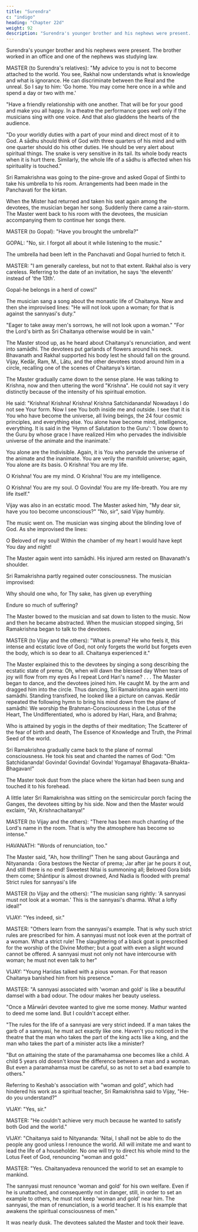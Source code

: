 ```yaml
---
title: "Surendra"
c: "indigo"
heading: "Chapter 22d"
weight: 92
description: "Surendra's younger brother and his nephews were present. The brother worked in an office and one of the nephews was studying law"
---
```




Surendra's younger brother and his nephews were present. The brother worked in an office and one of the nephews was studying law.

MASTER (to Surendra's relatives): "My advice to you is not to become attached to the world. You see, Rakhal now understands what is knowledge and what is ignorance. He can discriminate between the Real and the unreal. So I say to him: 'Go home. You may come here once in a while and spend a day or two with me.'

"Have a friendly relationship with one another. That will be for your good and make you all happy. In a theatre the performance goes well only if the musicians sing with one voice. And that also gladdens the hearts of the audience.

"Do your worldly duties with a part of your mind and direct most of it to God. A sādhu should think of God with three quarters of his mind and with one quarter should do his other duties. He should be very alert about spiritual things. The snake is very sensitive in its tail. Its whole body reacts when it is hurt there. Similarly, the whole life of a sādhu is affected when his spirituality is touched."

Sri Ramakrishna was going to the pine-grove and asked Gopal of Sinthi to take his umbrella to his room. Arrangements had been made in the Panchavati for the kirtan.

When the Mister had returned and taken his seat again among the devotees, the musician began her song. Suddenly there came a rain-storm. The Master went back to his room with the devotees, the musician accompanying them to continue her songs there.

MASTER (to Gopal): "Have you brought the umbrella?"

GOPAL: "No, sir. I forgot all about it while listening to the music."

The umbrella had been left in the Panchavati and Gopal hurried to fetch it.

MASTER: "I am generally careless, but not to that extent. Rakhal also is very careless.
Referring to the date of an invitation, he says 'the eleventh' instead of 'the 13th'.

Gopal-he belongs in a herd of cows!"

The musician sang a song about the monastic life of Chaitanya. Now and then she improvised lines: "He will not look upon a woman; for that is against the sannyasi's duty."

"Eager to take away men's sorrows, he will not look upon a woman." "For the Lord's birth as Sri Chaitanya otherwise would be in vain."

The Master stood up, as he heard about Chaitanya's renunciation, and went into samādhi. The devotees put garlands of flowers around his neck. Bhavanath and Rakhal supported his body lest he should fall on the ground. Vijay, Kedār, Ram, M., Lātu,
and the other devotees stood around him in a circle, recalling one of the scenes of Chaitanya's kirtan. 

The Master gradually came down to the sense plane. He was talking to Krishna, now and then uttering the word "Krishna". He could not say it very distinctly because of the intensity of his spiritual emotion. 

He said: "Krishna! Krishna! Krishna! Krishna Satchidananda! Nowadays I do not see Your form. Now I see You both inside me and outside. I see that it is You who have become the universe, all living beings, the 24 four cosmic principles, and everything else. You alone have become mind, intelligence, everything. It is said in the 'Hymn of Salutation to the Guru': 'I bow down to the Guru by whose grace I have realized Him who pervades the indivisible universe of the animate and the inanimate.'

You alone are the Indivisible. Again, it is You who pervade the universe of the animate and the inanimate. You are verily the manifold universe; again, You alone are its basis. O Krishna! You are my life. 

O Krishna! You are my mind. O Krishna! You are my intelligence.

O Krishna! You are my soul. O Govinda! You are my life-breath. You are my life itself."

Vijay was also in an ecstatic mood. The Master asked him, "My dear sir, have you too become unconscious?" "No, sir", said Vijay humbly.

The music went on. The musician was singing about the blinding love of God. As she improvised the lines:

O Beloved of my soul! Within the chamber of my heart 
I would have kept You day and night!

The Master again went into samādhi. His injured arm rested on Bhavanath's shoulder.

Sri Ramakrishna partly regained outer consciousness. The musician improvised:

Why should one who, for Thy sake, has given up everything

Endure so much of suffering?

The Master bowed to the musician and sat down to listen to the music. Now and then he became abstracted. When the musician stopped singing, Sri Ramakrishna began to talk to the devotees.

MASTER (to Vijay and the others): "What is prema? He who feels it, this intense and ecstatic love of God, not only forgets the world but forgets even the body, which is so dear to all. Chaitanya experienced it."

The Master explained this to the devotees by singing a song describing the ecstatic state of prema:
Oh, when will dawn the blessed day 
When tears of joy will flow from my eyes
As I repeat Lord Hari's name? . . .
The Master began to dance, and the devotees joined him. He caught M. by the arm and
dragged him into the circle. Thus dancing, Sri Ramakrishna again went into samādhi.
Standing transfixed, he looked like a picture on canvas.
Kedār repeated the following hymn to bring his mind down from the plane of samādhi:
We worship the Brahman-Consciousness in the Lotus of the
Heart,
The Undifferentiated, who is adored by Hari, Hara, and
Brahma;

Who is attained by yogis in the depths of their meditation;
The Scatterer of the fear of birth and death, The Essence of Knowledge and Truth, the Primal Seed of the world.

Sri Ramakrishna gradually came back to the plane of normal consciousness. He took his
seat and chanted the names of God: "Om Satchidananda! Govinda! Govinda! Govinda! Yogamaya! Bhagavata-Bhakta-Bhagavan!"

The Master took dust from the place where the kirtan had been sung and touched it to his forehead.

A little later Sri Ramakrishna was sitting on the semicircular porch facing the Ganges,
the devotees sitting by his side. Now and then the Master would exclaim, "Ah, Krishnachaitanya!"

MASTER (to Vijay and the others): "There has been much chanting of the Lord's name in the room. That is why the atmosphere has become so intense."

HAVANATH: "Words of renunciation, too."

The Master said, "Ah, how thrilling!" Then he sang about Gaurānga and Nityananda :
Gora bestows the Nectar of prema;
Jar after jar he pours it out,
And still there is no end!
Sweetest Nitai is summoning all;
Beloved Gora bids them come;
Shāntipur is almost drowned,
And Nadia is flooded with prema!
Strict rules for sannyasi's life

MASTER (to Vijay and the others): "The musician sang rightly: 'A sannyasi must not look at a woman.' This is the sannyasi's dharma. What a lofty ideal!"

VIJAY: "Yes indeed, sir."

MASTER: "Others learn from the sannyasi's example. That is why such strict rules are prescribed for him. A sannyasi must not look even at the portrait of a woman. What a strict rule! The slaughtering of a black goat is prescribed for the worship of the Divine Mother; but a goat with even a slight wound cannot be offered. A sannyasi must not only not have intercourse with woman; he must not even talk to her"

VIJAY: "Young Haridas talked with a pious woman. For that reason Chaitanya banished him from his presence."

MASTER: "A sannyasi associated with 'woman and gold' is like a beautiful damsel with a bad odour. The odour makes her beauty useless.

"Once a Mārwāri devotee wanted to give me some money. Mathur wanted to deed me some land. But I couldn't accept either.

"The rules for the life of a sannyasi are very strict indeed. If a man takes the garb of a sannyasi, he must act exactly like one. Haven't you noticed in the theatre that the man who takes the part of the king acts like a king, and the man who takes the part of a minister acts like a minister?

"But on attaining the state of the paramahamsa one becomes like a child. A child 5 years old doesn't know the difference between a man and a woman. But even a paramahamsa must be careful, so as not to set a bad example to others."

Referring to Keshab's association with "woman and gold", which had hindered his work as a spiritual teacher, Sri Ramakrishna said to Vijay, "He-do you understand?"

VIJAY: "Yes, sir."

MASTER: "He couldn't achieve very much because he wanted to satisfy both God and the world."

VIJAY: "Chaitanya said to Nityananda: 'Nitai, I shall not be able to do the people any good unless I renounce the world. All will imitate me and want to lead the life of a householder. No one will try to direct his whole mind to the Lotus Feet of God, renouncing "woman and gold."

MASTER: "Yes. Chaitanyadeva renounced the world to set an example to mankind.

The sannyasi must renounce 'woman and gold' for his own welfare. Even if he is unattached, and consequently not in danger, still, in order to set an example to others, he must not keep 'woman and gold' near him. The sannyasi, the man of renunciation, is a world teacher. It is his example that awakens the spiritual consciousness of men."

It was nearly dusk. The devotees saluted the Master and took their leave.
